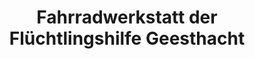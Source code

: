 ---
title: "Fahrradwerkstatt der Flüchtlingshilfe Geesthacht"
url: /geesthacht/fahrradwerkstatt-der-fluechtlingshilfe-geesthacht/
shop: Fahrrad
---
